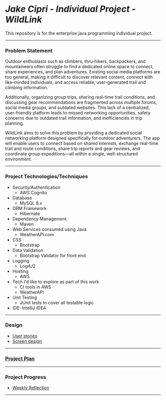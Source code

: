 # *Jake Cipri - Individual Project - WildLink*

This repository is for the enterprise java programming individual project.

---

### Problem Statement

Outdoor enthusiasts such as climbers, thru-hikers, backpackers, and mountaineers often struggle to find a dedicated online space to connect, share experiences, and plan adventures. Existing social media platforms are too general, making it difficult to discover relevant content, connect with like-minded individuals, and access reliable, user-generated trail and climbing information.

Additionally, organizing group trips, sharing real-time trail conditions, and discussing gear recommendations are fragmented across multiple forums, social media groups, and outdated websites. This lack of a centralized, user-friendly platform leads to missed networking opportunities, safety concerns due to outdated trail information, and inefficiencies in trip planning.

WildLink aims to solve this problem by providing a dedicated social networking platform designed specifically for outdoor adventurers. The app will enable users to connect based on shared interests, exchange real-time trail and route conditions, share trip reports and gear reviews, and coordinate group expeditions—all within a single, well-structured environment.

---

### Project Technologies/Techniques

* Security/Authentication
  * AWS Cognito
* Database
  * MySQL 8.x
* ORM Framework
  * Hibernate
* Dependency Management
  * Maven
* Web Services consumed using Java
  * WeatherAPI.com
* CSS 
  * Bootstrap
* Data Validation
  * Bootstrap Validator for front end
* Logging
  * Log4J2
* Hosting
  * AWS
* Tech I'd like to explore as part of this work
  * CI tools in AWS
  * WeatherAPI
* Unit Testing
  * JUnit tests to cover all testable logic
* IDE: IntelliJ IDEA

---

### Design

- [User stories](design/userStories.md)
- [Screen design](design/Screens.md)

---

### [Project Plan](projectPlan.md)



---

### Project Progress

- [Weekly Reflection](weeklyReflection.md)

---
